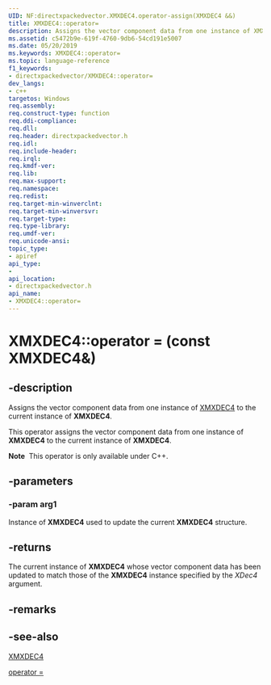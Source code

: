 ```yaml
---
UID: NF:directxpackedvector.XMXDEC4.operator-assign(XMXDEC4 &&)
title: XMXDEC4::operator=
description: Assigns the vector component data from one instance of XMXDEC4 to the current instance of XMXDEC4.
ms.assetid: c5472b9e-619f-4760-9db6-54cd191e5007
ms.date: 05/20/2019
ms.keywords: XMXDEC4::operator=
ms.topic: language-reference
f1_keywords:
- directxpackedvector/XMXDEC4::operator=
dev_langs:
- c++
targetos: Windows
req.assembly: 
req.construct-type: function
req.ddi-compliance: 
req.dll: 
req.header: directxpackedvector.h
req.idl: 
req.include-header: 
req.irql: 
req.kmdf-ver: 
req.lib: 
req.max-support: 
req.namespace: 
req.redist: 
req.target-min-winverclnt: 
req.target-min-winversvr: 
req.target-type: 
req.type-library: 
req.umdf-ver: 
req.unicode-ansi: 
topic_type:
- apiref
api_type:
- 
api_location:
- directxpackedvector.h
api_name:
- XMXDEC4::operator=
---
```


# XMXDEC4::operator =  (const XMXDEC4&)

## -description

Assigns the vector component data from one instance of <a href="https://docs.microsoft.com/windows/desktop/api/directxpackedvector/ns-directxpackedvector-xmxdec4">XMXDEC4</a> to the current instance of **XMXDEC4**.

This operator assigns the vector component data from one instance of **XMXDEC4** to the current instance of **XMXDEC4**.

<div class="alert"><b>Note</b>  This operator is only available under C++.</div>

## -parameters

### -param arg1

Instance of **XMXDEC4** used to update the current **XMXDEC4** structure.

## -returns

The current instance of **XMXDEC4** whose vector component data has been updated to match those of the **XMXDEC4** instance specified by the *XDec4* argument.

## -remarks

## -see-also

<a href="https://docs.microsoft.com/windows/desktop/api/directxpackedvector/ns-directxpackedvector-xmxdec4">XMXDEC4</a>

<a href="https://msdn.microsoft.com/07952c7d-0d87-4c93-9a91-d72c702c6200">operator = </a>
